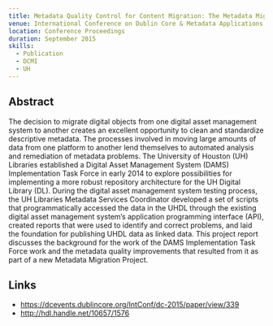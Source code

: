 ```yaml
---
title: Metadata Quality Control for Content Migration: The Metadata Migration Project at the University of Houston Libraries
venue: International Conference on Dublin Core & Metadata Applications Proceedings 2015
location: Conference Proceedings
duration: September 2015
skills:
  - Publication
  - DCMI
  - UH
---
```


Abstract
-------

The decision to migrate digital objects from one digital asset management system to another creates an excellent opportunity to clean and standardize descriptive metadata. The processes involved in moving large amounts of data from one platform to another lend themselves to automated analysis and remediation of metadata problems. The University of Houston (UH) Libraries established a Digital Asset Management System (DAMS) Implementation Task Force in early 2014 to explore possibilities for implementing a more robust repository architecture for the UH Digital Library (DL). During the digital asset management system testing process, the UH Libraries Metadata Services Coordinator developed a set of scripts that programmatically accessed the data in the UHDL through the existing digital asset management system’s application programming interface (API), created reports that were used to identify and correct problems, and laid the foundation for publishing UHDL data as linked data. This project report discusses the background for the work of the DAMS Implementation Task Force work and the metadata quality improvements that resulted from it as part of a new Metadata Migration Project.


Links
----------

* <https://dcevents.dublincore.org/IntConf/dc-2015/paper/view/339>
* <http://hdl.handle.net/10657/1576>
